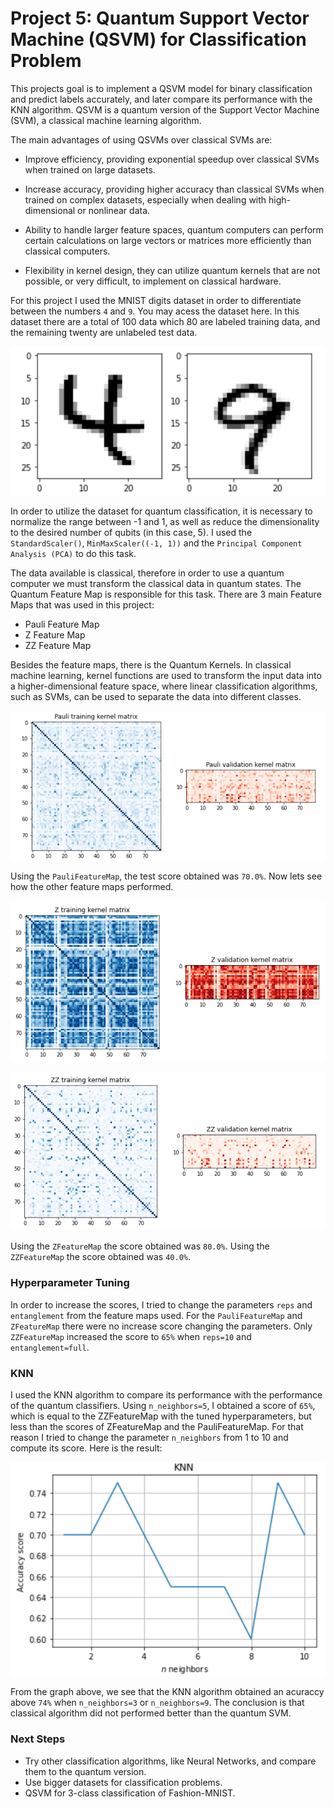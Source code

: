 # Project 5: Quantum Support Vector Machine (QSVM) for Classification Problem

This projects goal is to implement a QSVM model for binary classification and predict labels accurately, and later compare its performance with the KNN algorithm. QSVM is a quantum version of the Support Vector Machine (SVM), a classical machine learning algorithm.

The main advantages of using QSVMs over classical SVMs are: 

* Improve efficiency, providing exponential speedup over classical SVMs when trained on large datasets.

* Increase accuracy, providing higher accuracy than classical SVMs when trained on complex datasets, especially when dealing with high-dimensional or nonlinear data. 

* Ability to handle larger feature spaces, quantum computers can perform certain calculations on large vectors or matrices more efficiently than classical computers.

* Flexibility in kernel design, they can utilize quantum kernels that are not possible, or very difficult, to implement on classical hardware.

For this project I used the MNIST digits dataset in order to differentiate between the numbers `4` and `9`. You may acess the dataset here. In this dataset there are a total of 100 data which 80 are labeled training data, and the remaining twenty are unlabeled test data.

![](digits.png)

In order to utilize the dataset for quantum classification, it is necessary to normalize the range between -1 and 1, as well as reduce the dimensionality to the desired number of qubits (in this case, 5). I used the `StandardScaler()`, `MinMaxScaler((-1, 1))` and the `Principal Component Analysis (PCA)` to do this task.

The data available is classical, therefore in order to use a quantum computer we must transform the classical data in quantum states. The Quantum Feature Map is responsible for this task. There are 3 main Feature Maps that was used in this project:

* Pauli Feature Map
* Z Feature Map
* ZZ Feature Map

Besides the feature maps, there is the Quantum Kernels. In classical machine learning, kernel functions are used to transform the input data into a higher-dimensional feature space, where linear classification algorithms, such as SVMs, can be used to separate the data into different classes.

![](pauli_1.png)

Using the `PauliFeatureMap`, the test score obtained was `70.0%`. Now lets see how the other feature maps performed.

![](z_1.png)

![](zz_1.png)

Using the `ZFeatureMap` the score obtained was `80.0%`. Using the `ZZFeatureMap` the score obtained was `40.0%`.

### Hyperparameter Tuning

In order to increase the scores, I tried to change the parameters `reps` and `entanglement` from the feature maps used. For the `PauliFeatureMap` and `ZFeatureMap` there were no increase score changing the parameters. Only `ZZFeatureMap` increased the score to `65%` when `reps=10` and `entanglement=full`.

### KNN

I used the KNN algorithm to compare its performance with the performance of the quantum classifiers. Using `n_neighbors=5`, I obtained a score of `65%`, which is equal to the ZZFeatureMap with the tuned hyperparameters, but less than the scores of ZFeatureMap and the PauliFeatureMap. For that reason I tried to change the parameter `n_neighbors` from 1 to 10 and compute its score. Here is the result:

![](knn.png)

From the graph above, we see that the KNN algorithm obtained an acuraccy above `74%` when `n_neighbors=3` or `n_neighbors=9`. The conclusion is that classical algorithm did not performed better than the quantum SVM.

### Next Steps

* Try other classification algorithms, like Neural Networks, and compare them to the quantum version.
* Use bigger datasets for classification problems.
* QSVM for 3-class classification of Fashion-MNIST.
